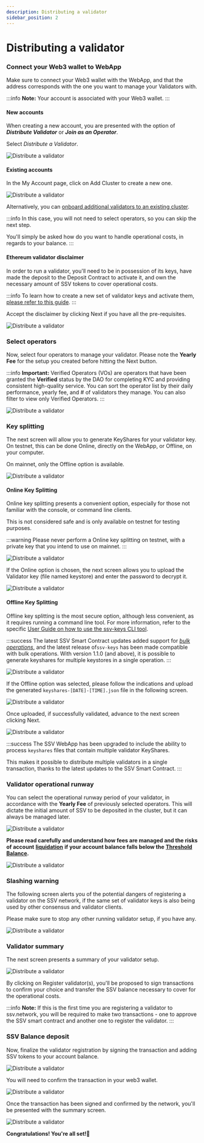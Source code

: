 ```yaml
---
description: Distributing a validator
sidebar_position: 2
---
```


# Distributing a validator

### Connect your Web3 wallet to WebApp

Make sure to connect your Web3 wallet with the WebApp, and that the address corresponds with the one you want to manage your Validators with.

:::info
**Note:** Your account is associated with your Web3 wallet.
:::

#### New accounts

When creating a new account, you are presented with the option of _**Distribute Validator**_ or _**Join as an Operator**_.

Select _Distribute a Validator_.

![Distribute a validator](/img/distributing-a-val-1.avif)

#### Existing accounts

In the My Account page, click on Add Cluster to create a new one.

![Distribute a validator](/img/distributing-a-val-2.avif)

Alternatively, you can [onboard additional validators to an existing cluster](../cluster-management/adding-validator-to-existing-cluster.md).

:::info
In this case, you will not need to select operators, so you can skip the next step.

You'll simply be asked how do you want to handle operational costs, in regards to your balance.
:::

#### Ethereum validator disclaimer

In order to run a validator, you'll need to be in possession of its keys, have made the deposit to the Deposit Contract to activate it, and own the necessary amount of SSV tokens to cover operational costs.

:::info
To learn how to create a new set of validator keys and activate them, [please refer to this guide](creating-a-new-validator.md).
:::

Accept the disclaimer by clicking Next if you have all the pre-requisites.

![Distribute a validator](/img/distributing-a-val-3.avif)

### Select operators

Now, select four operators to manage your validator. Please note the **Yearly Fee** for the setup you created before hitting the Next button.

:::info
**Important:** Verified Operators (VOs) are operators that have been granted the **Verified** status by the DAO for completing KYC and providing consistent high-quality service. You can sort the operator list by their daily performance, yearly fee, and # of validators they manage. You can also filter to view only Verified Operators.
:::

![Distribute a validator](/img/distributing-a-val-4.avif)

### Key splitting

The next screen will allow you to generate KeyShares for your validator key. On testnet, this can be done Online, directly on the WebApp, or Offline, on your computer.

On mainnet, only the Offline option is available.

![Distribute a validator](/img/distributing-a-val-5.avif)

#### Online Key Splitting

Online key splitting presents a convenient option, especially for those not familiar with the console, or command line clients.

This is not considered safe and is only available on testnet for testing purposes.

:::warning
Please never perform a Online key splitting on testnet, with a private key that you intend to use on mainnet.
:::

![Distribute a validator](/img/distributing-a-val-6.avif)

If the Online option is chosen, the next screen allows you to upload the Validator key (file named keystore) and enter the password to decrypt it.

![Distribute a validator](/img/distributing-a-val-7.avif)

#### Offline Key Splitting

Offline key splitting is the most secure option, although less convenient, as it requires running a command line tool. For more information, refer to the specific [User Guide on how to use the ssv-keys CLI tool](../tools/ssv-keys-cli.md).

:::success
The latest SSV Smart Contract updates added support for [_bulk operations_](../../developers/smart-contracts/ssvnetwork.md#bulkregistervalidatorpublickey-operatorids-shares-amount-cluster), and the latest release of`ssv-keys` has been made compatible with bulk operations. With version 1.1.0 (and above), it is possible to generate keyshares for multiple keystores in a single operation.
:::

![Distribute a validator](/img/distributing-a-val-8.avif)


If the Offline option was selected, please follow the indications and upload the generated `keyshares-[DATE]-[TIME].json` file in the following screen.

![Distribute a validator](/img/distributing-a-val-9.avif)

Once uploaded, if successfully validated, advance to the next screen clicking Next.

![Distribute a validator](/img/distributing-a-val-10.avif)

:::success
The SSV WebApp has been upgraded to include the ability to process `keyshares` files that contain multiple validator KeyShares.

This makes it possible to distribute multiple validators in a single transaction, thanks to the latest updates to the SSV Smart Contract.
:::

### Validator operational runway

You can select the operational runway period of your validator, in accordance with the **Yearly Fee** of previously selected operators. This will dictate the initial amount of SSV to be deposited in the cluster, but it can always be managed later.

![Distribute a validator](/img/distributing-a-val-11.avif)

**Please read carefully and understand how fees are managed and the risks of account** [**liquidation**](../../learn/glossary.md#liquidation) **if your account balance falls below the** [**Threshold Balance**](../../learn/glossary.md#liquidation-collateral)**.**

![Distribute a validator](/img/distributing-a-val-12.avif)

### Slashing warning

The following screen alerts you of the potential dangers of registering a validator on the SSV network, if the same set of validator keys is also being used by other consensus and validator clients.

Please make sure to stop any other running validator setup, if you have any.

![Distribute a validator](/img/distributing-a-val-13.avif)

### Validator summary

The next screen presents a summary of your validator setup.

![Distribute a validator](/img/distributing-a-val-14.avif)


By clicking on Register validator(s), you'll be proposed to sign transactions to confirm your choice and transfer the SSV balance necessary to cover for the operational costs.

:::info
**Note:** If this is the first time you are registering a validator to ssv.network, you will be required to make two transactions - one to approve the SSV smart contract and another one to register the validator.
:::

### SSV Balance deposit

Now, finalize the validator registration by signing the transaction and adding SSV tokens to your account balance.

<div style={{ display: 'flex', justifyContent: 'center' }}>
  <img src="/img/distributing-a-val-15.png" alt="Distribute a validator" />
</div>

You will need to confirm the transaction in your web3 wallet.

![Distribute a validator](/img/distributing-a-val-16.avif)

Once the transaction has been signed and confirmed by the network, you'll be presented with the summary screen.

![Distribute a validator](/img/distributing-a-val-17.avif)

**Congratulations! You're all set!🥳**

